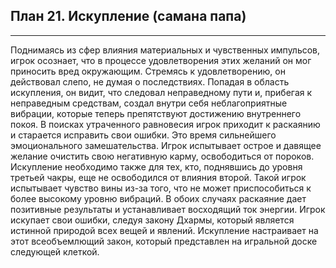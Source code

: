 ## План 21. Искупление (самана папа)


---
Поднимаясь из сфер влияния материальных и чувственных импульсов, игрок осознает, что в процессе удовлетворения этих желаний он мог приносить вред окружающим. Стремясь к удовлетворению, он действовал слепо, не думая о последствиях. Попадая в область искупления, он видит, что следовал неправедному пути и, прибегая к неправедным средствам, создал внутри себя неблагоприятные вибрации, которые теперь препятствуют достижению внутреннего покоя. В поисках утраченного равновесия игрок приходит к раскаянию и старается исправить свои ошибки. Это время сильнейшего эмоционального замешательства. Игрок испытывает острое и давящее желание очистить свою негативную карму, освободиться от пороков. Искупление необходимо также для тех, кто, поднявшись до уровня третьей чакры, еще не освободился от влияния второй. Такой игрок испытывает чувство вины из-за того, что не может приспособиться к более высокому уровню вибраций. В обоих случаях раскаяние дает позитивные результаты и устанавливает восходящий ток энергии. Игрок искупает свои ошибки, следуя закону Дхармы, который является истинной природой всех вещей и явлений. Искупление настраивает на этот всеобъемлющий закон, который представлен на игральной доске следующей клеткой.
